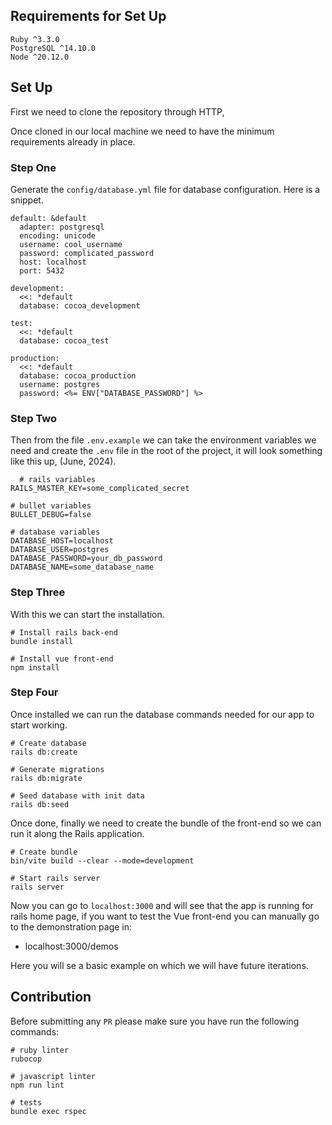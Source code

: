 ## Requirements for Set Up
```
Ruby ^3.3.0
PostgreSQL ^14.10.0
Node ^20.12.0
```

## Set Up
First we need to clone the repository through HTTP,

Once cloned in our local machine we need to have the minimum requirements already in place.

### Step One
Generate the `config/database.yml` file for database configuration. Here is a snippet.
```
default: &default
  adapter: postgresql
  encoding: unicode
  username: cool_username
  password: complicated_password
  host: localhost
  port: 5432

development:
  <<: *default
  database: cocoa_development

test:
  <<: *default
  database: cocoa_test

production:
  <<: *default
  database: cocoa_production
  username: postgres
  password: <%= ENV["DATABASE_PASSWORD"] %>
```

### Step Two
Then from the file `.env.example` we can take the environment variables we need and create the `.env` file in the root of the project, it will look something like this up, (June, 2024).
```
  # rails variables
RAILS_MASTER_KEY=some_complicated_secret

# bullet variables
BULLET_DEBUG=false

# database variables
DATABASE_HOST=localhost
DATABASE_USER=postgres
DATABASE_PASSWORD=your_db_password
DATABASE_NAME=some_database_name
```

### Step Three
With this we can start the installation.
```
# Install rails back-end
bundle install

# Install vue front-end
npm install
```

### Step Four
Once installed we can run the database commands needed for our app to start working.
```
# Create database
rails db:create

# Generate migrations
rails db:migrate

# Seed database with init data
rails db:seed
```

Once done, finally we need to create the bundle of the front-end so we can run it along the Rails application.
```
# Create bundle
bin/vite build --clear --mode=development

# Start rails server
rails server
```

Now you can go to `localhost:3000` and will see that the app is running for rails home page, if you want to test the Vue front-end you can manually go to the demonstration page in: 

- localhost:3000/demos

Here you will se a basic example on which we will have future iterations.

## Contribution
Before submitting any `PR` please make sure you have run the following commands:
```
# ruby linter
rubocop

# javascript linter
npm run lint

# tests
bundle exec rspec
```
